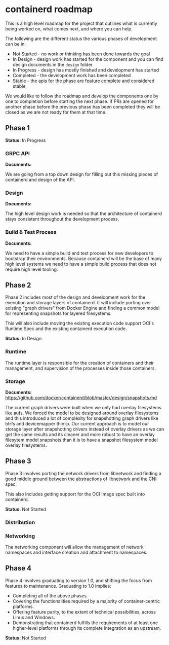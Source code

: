 # containerd roadmap

This is a high level roadmap for the project that outlines what is currently being worked on, what comes next, and where you can help.

The following are the different status the various phases of development can be in:
* Not Started - no work or thinking has been done towards the goal
* In Design - design work has started for the component and you can find design documents in the `design` folder
* In Progress - design has mostly finished and development has started
* Completed - the development work has been completed
* Stable - the apis for the phase are feature complete and considered stable

We would like to follow the roadmap and develop the components one by one to completion before starting the next phase.  If PRs are opened for another phase before the previous phase has been completed they will be closed as we are not ready for them at that time.

## Phase 1

**Status:** In Progress

### GRPC API

**Documents:**

We are going from a top down design for filling out this missing pieces of containerd and design of the API.

### Design

**Documents:**

The high level design work is needed so that the architecture of containerd stays consistent throughout the development process.

### Build & Test Process

**Documents:**

We need to have a simple build and test process for new developers to bootstrap their environments.
Because containerd will be the base of many high level systems we need to have a simple build process that does
not require high level tooling.

## Phase 2

Phase 2 includes most of the design and development work for the execution and storage layers of containerd.
It will include porting over existing "graph drivers" from Docker Engine and finding a common model for representing snapshots for layered filesystems.

This will also include moving the existing execution code support OCI's Runtime Spec and the existing containerd execution code.

**Status:** In Design

### Runtime

The runtime layer is responsible for the creation of containers and their management, and supervision of the processes inside those containers.

### Storage

**Documents:** https://github.com/docker/containerd/blob/master/design/snapshots.md

The current graph drivers were built when we only had overlay filesystems like aufs.
We forced the model to be designed around overlay filesystems and this introduced a lot of complexity for snapshotting graph drivers like btrfs and devicemapper thin-p.
Our current approach is to model our storage layer after snapshotting drivers instead of overlay drivers as we can get the same results and its cleaner and more robust to have an overlay filesytem model snapshots than it is to have a snapshot filesystem model overlay filesystems.

## Phase 3

Phase 3 involves porting the network drivers from libnetwork and finding a good middle ground between the abstractions of libnetwork and the CNI spec.

This also includes getting support for the OCI Image spec built into containerd.

**Status:** Not Started

### Distribution

### Networking

The networking component will allow the management of network namespaces and interface creation and attachment to namespaces.

## Phase 4

Phase 4 involves graduating to version 1.0, and shifting the focus from features to maintenance. Graduating to 1.0 implies:

- Completing all of the above phases.
- Covering the functionalities required by a majority of container-centric platforms.
- Offering feature parity, to the extent of technical possibilities, across Linux and Windows.
- Demonstrating that containerd fulfills the requirements of at least one higher-level platforms through its complete integration as an upstream.

**Status:** Not Started
